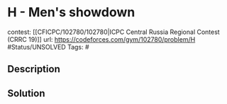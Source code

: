 # H - Men's showdown

contest: [[CFICPC/102780/102780|ICPC Central Russia Regional Contest (CRRC 19)]]
url: https://codeforces.com/gym/102780/problem/H
#Status/UNSOLVED
Tags: #

## Description

## Solution

